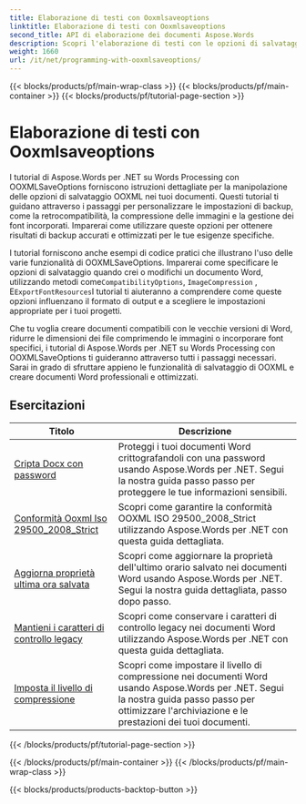 ```yaml
---
title: Elaborazione di testi con Ooxmlsaveoptions
linktitle: Elaborazione di testi con Ooxmlsaveoptions
second_title: API di elaborazione dei documenti Aspose.Words
description: Scopri l'elaborazione di testi con le opzioni di salvataggio OOXML in Aspose.Words per .NET. Esercitazioni complete e codice di esempio per manipolare e personalizzare il salvataggio di documenti Word in formato OOXML.
weight: 1660
url: /it/net/programming-with-ooxmlsaveoptions/
---
```


{{< blocks/products/pf/main-wrap-class >}}
{{< blocks/products/pf/main-container >}}
{{< blocks/products/pf/tutorial-page-section >}}

# Elaborazione di testi con Ooxmlsaveoptions

I tutorial di Aspose.Words per .NET su Words Processing con OOXMLSaveOptions forniscono istruzioni dettagliate per la manipolazione delle opzioni di salvataggio OOXML nei tuoi documenti. Questi tutorial ti guidano attraverso i passaggi per personalizzare le impostazioni di backup, come la retrocompatibilità, la compressione delle immagini e la gestione dei font incorporati. Imparerai come utilizzare queste opzioni per ottenere risultati di backup accurati e ottimizzati per le tue esigenze specifiche.

 I tutorial forniscono anche esempi di codice pratici che illustrano l'uso delle varie funzionalità di OOXMLSaveOptions. Imparerai come specificare le opzioni di salvataggio quando crei o modifichi un documento Word, utilizzando metodi come`CompatibilityOptions`, `ImageCompression` , E`ExportFontResources`I tutorial ti aiuteranno a comprendere come queste opzioni influenzano il formato di output e a scegliere le impostazioni appropriate per i tuoi progetti.

Che tu voglia creare documenti compatibili con le vecchie versioni di Word, ridurre le dimensioni dei file comprimendo le immagini o incorporare font specifici, i tutorial di Aspose.Words per .NET su Words Processing con OOXMLSaveOptions ti guideranno attraverso tutti i passaggi necessari. Sarai in grado di sfruttare appieno le funzionalità di salvataggio di OOXML e creare documenti Word professionali e ottimizzati.

 ## Esercitazioni
| Titolo | Descrizione |
| --- | --- |
| [Cripta Docx con password](./encrypt-docx-with-password/) | Proteggi i tuoi documenti Word crittografandoli con una password usando Aspose.Words per .NET. Segui la nostra guida passo passo per proteggere le tue informazioni sensibili. |
| [Conformità Ooxml Iso 29500_2008_Strict](./ooxml-compliance-iso-29500_2008_strict/) | Scopri come garantire la conformità OOXML ISO 29500_2008_Strict utilizzando Aspose.Words per .NET con questa guida dettagliata. |
| [Aggiorna proprietà ultima ora salvata](./update-last-saved-time-property/) | Scopri come aggiornare la proprietà dell'ultimo orario salvato nei documenti Word usando Aspose.Words per .NET. Segui la nostra guida dettagliata, passo dopo passo. |
| [Mantieni i caratteri di controllo legacy](./keep-legacy-control-chars/) | Scopri come conservare i caratteri di controllo legacy nei documenti Word utilizzando Aspose.Words per .NET con questa guida dettagliata. |
| [Imposta il livello di compressione](./set-compression-level/) | Scopri come impostare il livello di compressione nei documenti Word usando Aspose.Words per .NET. Segui la nostra guida passo passo per ottimizzare l'archiviazione e le prestazioni dei tuoi documenti. |
{{< /blocks/products/pf/tutorial-page-section >}}

{{< /blocks/products/pf/main-container >}}
{{< /blocks/products/pf/main-wrap-class >}}

{{< blocks/products/products-backtop-button >}}
